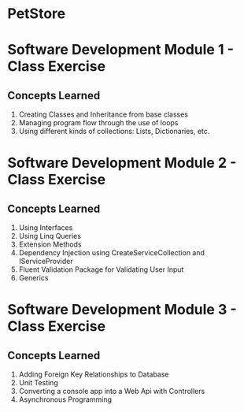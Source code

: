 # PetStore

# Software Development Module 1 - Class Exercise

## Concepts Learned

1. Creating Classes and Inheritance from base classes
2. Managing program flow through the use of loops
3. Using different kinds of collections: Lists, Dictionaries, etc. 

# Software Development Module 2 - Class Exercise

## Concepts Learned

1. Using Interfaces 
2. Using Linq Queries
3. Extension Methods
4. Dependency Injection using CreateServiceCollection and IServiceProvider
5. Fluent Validation Package for Validating User Input
6. Generics

# Software Development Module 3 - Class Exercise

## Concepts Learned

1. Adding Foreign Key Relationships to Database
2. Unit Testing
3. Converting a console app into a Web Api with Controllers
4. Asynchronous Programming
